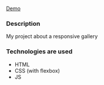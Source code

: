 
 
[Demo]( https://yevhentkachuk.github.io/FrontMen/index.html)

### Description

My project about a responsive gallery

### Technologies are used

- HTML
- CSS (with flexbox)
- JS